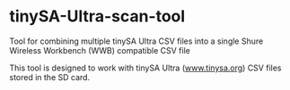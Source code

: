 # tinySA-Ultra-scan-tool
Tool for combining multiple tinySA Ultra CSV files into a single Shure Wireless Workbench (WWB) compatible CSV file

This tool is designed to work with tinySA Ultra (www.tinysa.org) CSV files stored in the SD card.
